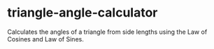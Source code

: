 # triangle-angle-calculator
Calculates the angles of a triangle from side lengths using the Law of Cosines and Law of Sines.
